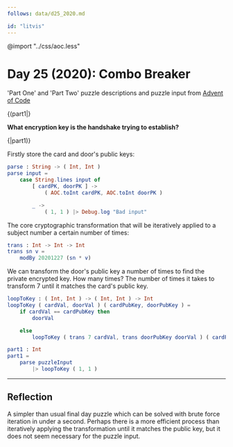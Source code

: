```yaml
---
follows: data/d25_2020.md

id: "litvis"
---
```


@import "../css/aoc.less"

# Day 25 (2020): Combo Breaker

'Part One' and 'Part Two' puzzle descriptions and puzzle input from [Advent of Code](https://adventofcode.com/2020/day/25)

{(part1|}

**What encryption key is the handshake trying to establish?**

{|part1)}

Firstly store the card and door's public keys:

```elm {l}
parse : String -> ( Int, Int )
parse input =
    case String.lines input of
        [ cardPK, doorPK ] ->
            ( AOC.toInt cardPK, AOC.toInt doorPK )

        _ ->
            ( 1, 1 ) |> Debug.log "Bad input"
```

The core cryptographic transformation that will be iteratively applied to a subject number a certain number of times:

```elm {l}
trans : Int -> Int -> Int
trans sn v =
    modBy 20201227 (sn * v)
```

We can transform the door's public key a number of times to find the private encrypted key. How many times? The number of times it takes to transform 7 until it matches the card's public key.

```elm {l}
loopToKey : ( Int, Int ) -> ( Int, Int ) -> Int
loopToKey ( cardVal, doorVal ) ( cardPubKey, doorPubKey ) =
    if cardVal == cardPubKey then
        doorVal

    else
        loopToKey ( trans 7 cardVal, trans doorPubKey doorVal ) ( cardPubKey, doorPubKey )
```

```elm {l r}
part1 : Int
part1 =
    parse puzzleInput
        |> loopToKey ( 1, 1 )
```

---

## Reflection

A simpler than usual final day puzzle which can be solved with brute force iteration in under a second. Perhaps there is a more efficient process than iteratively applying the transformation until it matches the public key, but it does not seem necessary for the puzzle input.
